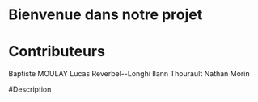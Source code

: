 # Bienvenue dans notre projet

# Contributeurs
Baptiste MOULAY
Lucas Reverbel--Longhi
Ilann Thourault
Nathan Morin

#Description
